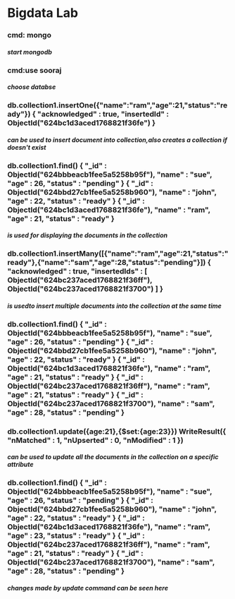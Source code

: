 # Bigdata Lab

### cmd: mongo 
 ####  *start mongodb* 
### cmd:use sooraj 
 ####  *choose databse*

### db.collection1.insertOne({"name":"ram","age":21,"status":"ready"}) { "acknowledged" : true, "insertedId" : ObjectId("624bc1d3aced1768821f36fe") }
 ####  *can be used to insert document into collection,also creates a collection if doesn't exist*

### db.collection1.find() { "_id" : ObjectId("624bbbeacb1fee5a5258b95f"), "name" : "sue", "age" : 26, "status" : "pending" } { "_id" : ObjectId("624bbd27cb1fee5a5258b960"), "name" : "john", "age" : 22, "status" : "ready" } { "_id" : ObjectId("624bc1d3aced1768821f36fe"), "name" : "ram", "age" : 21, "status" : "ready" }

 ####  *is used for displaying the documents in the collection*

### db.collection1.insertMany([{"name":"ram","age":21,"status":"ready"},{"name":"sam","age":28,"status":"pending"}]) { "acknowledged" : true, "insertedIds" : [ ObjectId("624bc237aced1768821f36ff"), ObjectId("624bc237aced1768821f3700") ] }
 ####  *is usedto insert multiple documents into the collection at the same time*
### db.collection1.find() { "_id" : ObjectId("624bbbeacb1fee5a5258b95f"), "name" : "sue", "age" : 26, "status" : "pending" } { "_id" : ObjectId("624bbd27cb1fee5a5258b960"), "name" : "john", "age" : 22, "status" : "ready" } { "_id" : ObjectId("624bc1d3aced1768821f36fe"), "name" : "ram", "age" : 21, "status" : "ready" } { "_id" : ObjectId("624bc237aced1768821f36ff"), "name" : "ram", "age" : 21, "status" : "ready" } { "_id" : ObjectId("624bc237aced1768821f3700"), "name" : "sam", "age" : 28, "status" : "pending" }

### db.collection1.update({age:21},{$set:{age:23}}) WriteResult({ "nMatched" : 1, "nUpserted" : 0, "nModified" : 1 }) 
 ####  *can be used to update all the documents in the collection on a specific attribute*

### db.collection1.find() { "_id" : ObjectId("624bbbeacb1fee5a5258b95f"), "name" : "sue", "age" : 26, "status" : "pending" } { "_id" : ObjectId("624bbd27cb1fee5a5258b960"), "name" : "john", "age" : 22, "status" : "ready" } { "_id" : ObjectId("624bc1d3aced1768821f36fe"), "name" : "ram", "age" : 23, "status" : "ready" } { "_id" : ObjectId("624bc237aced1768821f36ff"), "name" : "ram", "age" : 21, "status" : "ready" } { "_id" : ObjectId("624bc237aced1768821f3700"), "name" : "sam", "age" : 28, "status" : "pending" }
 ####  *changes made by update command can be seen here*

